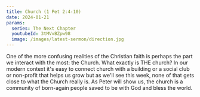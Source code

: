 ```yaml
---
title: Church (1 Pet 2:4-10)
date: 2024-01-21
params:
  series: The Next Chapter
  youtubeId: 3tMVvBZpw98
  image: /images/latest-sermon/direction.jpg
---
```

One of the more confusing realities of the Christian faith is perhaps the part we interact with the most: the Church. What exactly is THE church? In our modern context it's easy to connect church with a building or a social club or non-profit that helps us grow but as we'll see this week, none of that gets close to what the Church really is. As Peter will show us, the church is a community of born-again people saved to be with God and bless the world.
